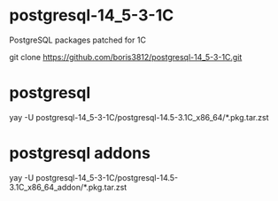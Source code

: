 # postgresql-14_5-3-1C
PostgreSQL packages patched for 1C

git clone https://github.com/boris3812/postgresql-14_5-3-1C.git

# postgresql
yay -U postgresql-14_5-3-1C/postgresql-14.5-3.1C_x86_64/*.pkg.tar.zst

# postgresql addons
yay -U postgresql-14_5-3-1C/postgresql-14.5-3.1C_x86_64_addon/*.pkg.tar.zst
